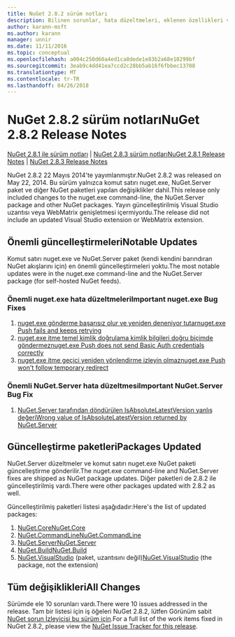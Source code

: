 ```yaml
---
title: NuGet 2.8.2 sürüm notları
description: Bilinen sorunlar, hata düzeltmeleri, eklenen özellikleri ve dcr NuGet 2.8.2 dahil etmek için sürüm notları.
author: karann-msft
ms.author: karann
manager: unnir
ms.date: 11/11/2016
ms.topic: conceptual
ms.openlocfilehash: a004c250d60a4ed1ca8dede1e83b2a68e10299bf
ms.sourcegitcommit: 3eab9c4dd41ea7ccd2c28bb5ab16f6fbbec13708
ms.translationtype: MT
ms.contentlocale: tr-TR
ms.lasthandoff: 04/26/2018
---
```

# <a name="nuget-282-release-notes"></a><span data-ttu-id="5ac0d-103">NuGet 2.8.2 sürüm notları</span><span class="sxs-lookup"><span data-stu-id="5ac0d-103">NuGet 2.8.2 Release Notes</span></span>

<span data-ttu-id="5ac0d-104">[NuGet 2.8.1 ile sürüm notları](../release-notes/nuget-2.8.1.md) | [NuGet 2.8.3 sürüm notları](../release-notes/nuget-2.8.3.md)</span><span class="sxs-lookup"><span data-stu-id="5ac0d-104">[NuGet 2.8.1 Release Notes](../release-notes/nuget-2.8.1.md) | [NuGet 2.8.3 Release Notes](../release-notes/nuget-2.8.3.md)</span></span>

<span data-ttu-id="5ac0d-105">NuGet 2.8.2 22 Mayıs 2014'te yayımlanmıştır.</span><span class="sxs-lookup"><span data-stu-id="5ac0d-105">NuGet 2.8.2 was released on May 22, 2014.</span></span>  <span data-ttu-id="5ac0d-106">Bu sürüm yalnızca komut satırı nuget.exe, NuGet.Server paket ve diğer NuGet paketleri yapılan değişiklikler dahil.</span><span class="sxs-lookup"><span data-stu-id="5ac0d-106">This release only included changes to the nuget.exe command-line, the NuGet.Server package and other NuGet packages.</span></span>  <span data-ttu-id="5ac0d-107">Yayın güncelleştirilmiş Visual Studio uzantısı veya WebMatrix genişletmesi içermiyordu.</span><span class="sxs-lookup"><span data-stu-id="5ac0d-107">The release did not include an updated Visual Studio extension or WebMatrix extension.</span></span>

## <a name="notable-updates"></a><span data-ttu-id="5ac0d-108">Önemli güncelleştirmeleri</span><span class="sxs-lookup"><span data-stu-id="5ac0d-108">Notable Updates</span></span>

<span data-ttu-id="5ac0d-109">Komut satırı nuget.exe ve NuGet.Server paket (kendi kendini barındıran NuGet akışlarını için) en önemli güncelleştirmeleri yoktu.</span><span class="sxs-lookup"><span data-stu-id="5ac0d-109">The most notable updates were in the nuget.exe command-line and the NuGet.Server package (for self-hosted NuGet feeds).</span></span>

### <a name="important-nugetexe-bug-fixes"></a><span data-ttu-id="5ac0d-110">Önemli nuget.exe hata düzeltmeleri</span><span class="sxs-lookup"><span data-stu-id="5ac0d-110">Important nuget.exe Bug Fixes</span></span>

1. [<span data-ttu-id="5ac0d-111">nuget.exe gönderme başarısız olur ve yeniden deneniyor tutar</span><span class="sxs-lookup"><span data-stu-id="5ac0d-111">nuget.exe Push fails and keeps retrying</span></span>](https://nuget.codeplex.com/workitem/4000)
1. [<span data-ttu-id="5ac0d-112">nuget.exe itme temel kimlik doğrulama kimlik bilgileri doğru biçimde göndermez</span><span class="sxs-lookup"><span data-stu-id="5ac0d-112">nuget.exe Push does not send Basic Auth credentials correctly</span></span>](https://nuget.codeplex.com/workitem/4109)
1. [<span data-ttu-id="5ac0d-113">nuget.exe itme geçici yeniden yönlendirme izleyin olmaz</span><span class="sxs-lookup"><span data-stu-id="5ac0d-113">nuget.exe Push won't follow temporary redirect</span></span>](https://nuget.codeplex.com/workitem/4050)

### <a name="important-nugetserver-bug-fix"></a><span data-ttu-id="5ac0d-114">Önemli NuGet.Server hata düzeltmesi</span><span class="sxs-lookup"><span data-stu-id="5ac0d-114">Important NuGet.Server Bug Fix</span></span>

1. [<span data-ttu-id="5ac0d-115">NuGet.Server tarafından döndürülen IsAbsoluteLatestVersion yanlış değeri</span><span class="sxs-lookup"><span data-stu-id="5ac0d-115">Wrong value of IsAbsoluteLatestVersion returned by NuGet.Server</span></span>](https://nuget.codeplex.com/workitem/4147)

## <a name="packages-updated"></a><span data-ttu-id="5ac0d-116">Güncelleştirme paketleri</span><span class="sxs-lookup"><span data-stu-id="5ac0d-116">Packages Updated</span></span>

<span data-ttu-id="5ac0d-117">NuGet.Server düzeltmeler ve komut satırı nuget.exe NuGet paketi güncelleştirme gönderilir.</span><span class="sxs-lookup"><span data-stu-id="5ac0d-117">The nuget.exe command-line and NuGet.Server fixes are shipped as NuGet package updates.</span></span>  <span data-ttu-id="5ac0d-118">Diğer paketleri de 2.8.2 ile güncelleştirilmiş vardı.</span><span class="sxs-lookup"><span data-stu-id="5ac0d-118">There were other packages updated with 2.8.2 as well.</span></span>

<span data-ttu-id="5ac0d-119">Güncelleştirilmiş paketleri listesi aşağıdadır:</span><span class="sxs-lookup"><span data-stu-id="5ac0d-119">Here's the list of updated packages:</span></span>

1. [<span data-ttu-id="5ac0d-120">NuGet.Core</span><span class="sxs-lookup"><span data-stu-id="5ac0d-120">NuGet.Core</span></span>](https://www.nuget.org/packages/NuGet.Core/)
1. [<span data-ttu-id="5ac0d-121">NuGet.CommandLine</span><span class="sxs-lookup"><span data-stu-id="5ac0d-121">NuGet.CommandLine</span></span>](https://www.nuget.org/packages/NuGet.CommandLine/)
1. [<span data-ttu-id="5ac0d-122">NuGet.Server</span><span class="sxs-lookup"><span data-stu-id="5ac0d-122">NuGet.Server</span></span>](https://www.nuget.org/packages/NuGet.Server/)
1. [<span data-ttu-id="5ac0d-123">NuGet.Build</span><span class="sxs-lookup"><span data-stu-id="5ac0d-123">NuGet.Build</span></span>](https://www.nuget.org/packages/NuGet.Build/)
1. <span data-ttu-id="5ac0d-124">[NuGet.VisualStudio](https://www.nuget.org/packages/NuGet.VisualStudio/) (paket, uzantısını değil)</span><span class="sxs-lookup"><span data-stu-id="5ac0d-124">[NuGet.VisualStudio](https://www.nuget.org/packages/NuGet.VisualStudio/) (the package, not the extension)</span></span>

## <a name="all-changes"></a><span data-ttu-id="5ac0d-125">Tüm değişiklikleri</span><span class="sxs-lookup"><span data-stu-id="5ac0d-125">All Changes</span></span>
<span data-ttu-id="5ac0d-126">Sürümde ele 10 sorunları vardı.</span><span class="sxs-lookup"><span data-stu-id="5ac0d-126">There were 10 issues addressed in the release.</span></span> <span data-ttu-id="5ac0d-127">Tam bir listesi için iş öğeleri NuGet 2.8.2, lütfen Görünüm sabit [NuGet sorun İzleyicisi bu sürüm için](https://nuget.codeplex.com/workitem/list/advanced?keyword=&status=All&type=All&priority=All&release=NuGet%202.8.2&assignedTo=All&component=All&sortField=LastUpdatedDate&sortDirection=Descending&page=0&reasonClosed=All).</span><span class="sxs-lookup"><span data-stu-id="5ac0d-127">For a full list of the work items fixed in NuGet 2.8.2, please view the [NuGet Issue Tracker for this release](https://nuget.codeplex.com/workitem/list/advanced?keyword=&status=All&type=All&priority=All&release=NuGet%202.8.2&assignedTo=All&component=All&sortField=LastUpdatedDate&sortDirection=Descending&page=0&reasonClosed=All).</span></span>
